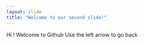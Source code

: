 ```yaml
---
layout: slide
title: "Welcome to our second slide!"
---
```

Hi ! Welcome to Github
Use the left arrow to go back
